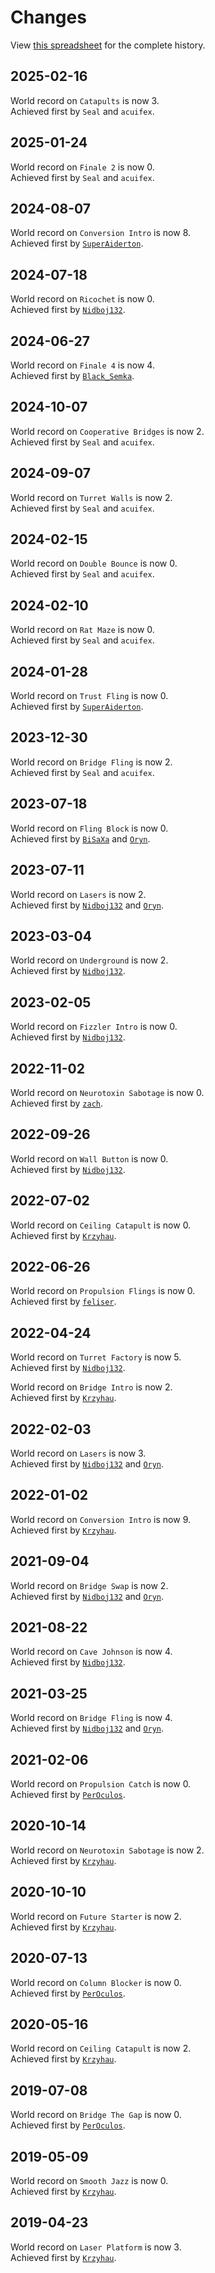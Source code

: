 # Changes

View [this spreadsheet] for the complete history.

[this spreadsheet]: https://docs.google.com/spreadsheets/d/e/2PACX-1vTaJXOxGvVTeEMAMSXfbeLp_bMDEJGvPWVhLR7UQQ-ZZBpsTWhoPKxfRW1-lUJ6oNBZRuUXXKUNB8El/pubhtml

## 2025-02-16

World record on `Catapults` is now 3.<br>Achieved first by `Seal` and `acuifex`.

## 2025-01-24

World record on `Finale 2` is now 0.<br>Achieved first by `Seal` and `acuifex`.

## 2024-08-07

World record on `Conversion Intro` is now 8.<br>Achieved first by [`SuperAiderton`].

## 2024-07-18

World record on `Ricochet` is now 0.<br>Achieved first by [`Nidboj132`].

## 2024-06-27

World record on `Finale 4` is now 4.<br>Achieved first by [`Black_Semka`].

## 2024-10-07

World record on `Cooperative Bridges` is now 2.<br>Achieved first by `Seal` and `acuifex`.

## 2024-09-07

World record on `Turret Walls` is now 2.<br>Achieved first by `Seal` and `acuifex`.

## 2024-02-15

World record on `Double Bounce` is now 0.<br>Achieved first by `Seal` and `acuifex`.

## 2024-02-10

World record on `Rat Maze` is now 0.<br>Achieved first by `Seal` and `acuifex`.

## 2024-01-28

World record on `Trust Fling` is now 0.<br>Achieved first by [`SuperAiderton`].

## 2023-12-30

World record on `Bridge Fling` is now 2.<br>Achieved first by `Seal` and `acuifex`.

## 2023-07-18

World record on `Fling Block` is now 0.<br>Achieved first by [`BiSaXa`] and [`Oryn`].

## 2023-07-11

World record on `Lasers` is now 2.<br>Achieved first by [`Nidboj132`] and [`Oryn`].

## 2023-03-04

World record on `Underground` is now 2.<br>Achieved first by [`Nidboj132`].

## 2023-02-05

World record on `Fizzler Intro` is now 0.<br>Achieved first by [`Nidboj132`].

## 2022-11-02

World record on `Neurotoxin Sabotage` is now 0.<br>Achieved first by [`zach`].

## 2022-09-26

World record on `Wall Button` is now 0.<br>Achieved first by [`Nidboj132`].

## 2022-07-02

World record on `Ceiling Catapult` is now 0.<br>Achieved first by [`Krzyhau`].

## 2022-06-26

World record on `Propulsion Flings` is now 0.<br>Achieved first by [`feliser`].

## 2022-04-24

World record on `Turret Factory` is now 5.<br>Achieved first by [`Nidboj132`].

World record on `Bridge Intro` is now 2.<br>Achieved first by [`Krzyhau`].

## 2022-02-03

World record on `Lasers` is now 3.<br>Achieved first by [`Nidboj132`] and [`Oryn`].

## 2022-01-02

World record on `Conversion Intro` is now 9.<br>Achieved first by [`Krzyhau`].

## 2021-09-04

World record on `Bridge Swap` is now 2.<br>Achieved first by [`Nidboj132`] and [`Oryn`].

## 2021-08-22

World record on `Cave Johnson` is now 4.<br>Achieved first by [`Nidboj132`].

## 2021-03-25

World record on `Bridge Fling` is now 4.<br>Achieved first by [`Nidboj132`] and [`Oryn`].

## 2021-02-06

World record on `Propulsion Catch` is now 0.<br>Achieved first by [`PerOculos`].

## 2020-10-14

World record on `Neurotoxin Sabotage` is now 2.<br>Achieved first by [`Krzyhau`].

## 2020-10-10

World record on `Future Starter` is now 2.<br>Achieved first by [`Krzyhau`].

## 2020-07-13

World record on `Column Blocker` is now 0.<br>Achieved first by [`PerOculos`].

## 2020-05-16

World record on `Ceiling Catapult` is now 2.<br>Achieved first by [`Krzyhau`].

## 2019-07-08

World record on `Bridge The Gap` is now 0.<br>Achieved first by [`PerOculos`].

## 2019-05-09

World record on `Smooth Jazz` is now 0.<br>Achieved first by [`Krzyhau`].

## 2019-04-23

World record on `Laser Platform` is now 3.<br>Achieved first by [`Krzyhau`].

[`Krzyhau`]: https://lp.nekz.me/@/76561198096446735
[`PerOculos`]: https://lp.nekz.me/@/76561198003223063
[`Nidboj132`]: https://lp.nekz.me/@/76561198337970645
[`Oryn`]: https://lp.nekz.me/@/76561198134041367
[`feliser`]: https://lp.nekz.me/@/76561198084336096
[`zach`]: https://lp.nekz.me/@/76561198096862334
[`BiSaXa`]: https://lp.nekz.me/@/76561198131629989
[`SuperAiderton`]: https://lp.nekz.me/@/76561199069631083
[`Black_Semka`]: https://lp.nekz.me/@/76561198997027314
